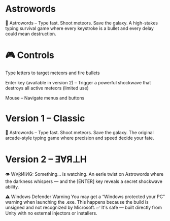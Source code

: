 # Astrowords
🚀 Astrowords – Type fast. Shoot meteors. Save the galaxy. A high-stakes typing survival game where every keystroke is a bullet and every delay could mean destruction.

# 🎮 Controls 

Type letters to target meteors and fire bullets

Enter key (available in version 2) – Trigger a powerful shockwave that destroys all active meteors (limited use)

Mouse – Navigate menus and buttons

# Version 1 – Classic
🚀 Astrowords – Type fast. Shoot meteors. Save the galaxy.
The original arcade-style typing game where precision and speed decide your fate.

# Version 2 – ƎⱯЯ⊥H
👁️ WⱯⱤИIИG: Something... is watching.
An eerie twist on Astrowords where the darkness whispers — and the [ENTER] key reveals a secret shockwave ability.

⚠️ Windows Defender Warning
You may get a “Windows protected your PC” warning when launching the .exe.
This happens because the build is unsigned and not recognized by Microsoft.
✅ It's safe — built directly from Unity with no external injectors or installers.
